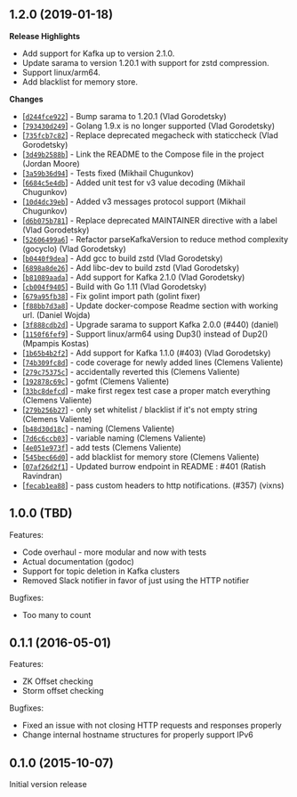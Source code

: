 ## 1.2.0 (2019-01-18)

**Release Highlights**

* Add support for Kafka up to version 2.1.0.
* Update sarama to version 1.20.1 with support for zstd compression.
* Support linux/arm64.
* Add blacklist for memory store.

**Changes**

* [[`d244fce922`](https://github.com/nodejs/node/commit/d244fce922)] - Bump sarama to 1.20.1 (Vlad Gorodetsky)
* [[`793430d249`](https://github.com/nodejs/node/commit/793430d249)] - Golang 1.9.x is no longer supported (Vlad Gorodetsky)
* [[`735fcb7c82`](https://github.com/nodejs/node/commit/735fcb7c82)] - Replace deprecated megacheck with staticcheck (Vlad Gorodetsky)
* [[`3d49b2588b`](https://github.com/nodejs/node/commit/3d49b2588b)] - Link the README to the Compose file in the project (Jordan Moore)
* [[`3a59b36d94`](https://github.com/nodejs/node/commit/3a59b36d94)] - Tests fixed (Mikhail Chugunkov)
* [[`6684c5e4db`](https://github.com/nodejs/node/commit/6684c5e4db)] - Added unit test for v3 value decoding (Mikhail Chugunkov)
* [[`10d4dc39eb`](https://github.com/nodejs/node/commit/10d4dc39eb)] - Added v3 messages protocol support (Mikhail Chugunkov)
* [[`d6b075b781`](https://github.com/nodejs/node/commit/d6b075b781)] - Replace deprecated MAINTAINER directive with a label (Vlad Gorodetsky)
* [[`52606499a6`](https://github.com/nodejs/node/commit/52606499a6)] - Refactor parseKafkaVersion to reduce method complexity (gocyclo) (Vlad Gorodetsky)
* [[`b0440f9dea`](https://github.com/nodejs/node/commit/b0440f9dea)] - Add gcc to build zstd (Vlad Gorodetsky)
* [[`6898a8de26`](https://github.com/nodejs/node/commit/6898a8de26)] - Add libc-dev to build zstd (Vlad Gorodetsky)
* [[`b81089aada`](https://github.com/nodejs/node/commit/b81089aada)] - Add support for Kafka 2.1.0 (Vlad Gorodetsky)
* [[`cb004f9405`](https://github.com/nodejs/node/commit/cb004f9405)] - Build with Go 1.11 (Vlad Gorodetsky)
* [[`679a95fb38`](https://github.com/nodejs/node/commit/679a95fb38)] - Fix golint import path (golint fixer)
* [[`f88bb7d3a8`](https://github.com/nodejs/node/commit/f88bb7d3a8)] - Update docker-compose Readme section with working url. (Daniel Wojda)
* [[`3f888cdb2d`](https://github.com/nodejs/node/commit/3f888cdb2d)] - Upgrade sarama to support Kafka 2.0.0 (#440) (daniel)
* [[`1150f6fef9`](https://github.com/nodejs/node/commit/1150f6fef9)] - Support linux/arm64 using Dup3() instead of Dup2() (Mpampis Kostas)
* [[`1b65b4b2f2`](https://github.com/nodejs/node/commit/1b65b4b2f2)] - Add support for Kafka 1.1.0 (#403) (Vlad Gorodetsky)
* [[`74b309fc8d`](https://github.com/nodejs/node/commit/74b309fc8d)] - code coverage for newly added lines (Clemens Valiente)
* [[`279c75375c`](https://github.com/nodejs/node/commit/279c75375c)] - accidentally reverted this (Clemens Valiente)
* [[`192878c69c`](https://github.com/nodejs/node/commit/192878c69c)] - gofmt (Clemens Valiente)
* [[`33bc8defcd`](https://github.com/nodejs/node/commit/33bc8defcd)] - make first regex test case a proper match everything (Clemens Valiente)
* [[`279b256b27`](https://github.com/nodejs/node/commit/279b256b27)] - only set whitelist / blacklist if it's not empty string (Clemens Valiente)
* [[`b48d30d18c`](https://github.com/nodejs/node/commit/b48d30d18c)] - naming (Clemens Valiente)
* [[`7d6c6ccb03`](https://github.com/nodejs/node/commit/7d6c6ccb03)] - variable naming (Clemens Valiente)
* [[`4e051e973f`](https://github.com/nodejs/node/commit/4e051e973f)] - add tests (Clemens Valiente)
* [[`545bec66d0`](https://github.com/nodejs/node/commit/545bec66d0)] - add blacklist for memory store (Clemens Valiente)
* [[`07af26d2f1`](https://github.com/nodejs/node/commit/07af26d2f1)] - Updated burrow endpoint in README : #401 (Ratish Ravindran)
* [[`fecab1ea88`](https://github.com/nodejs/node/commit/fecab1ea88)] - pass custom headers to http notifications. (#357) (vixns)

## 1.0.0 (TBD)

Features:
  - Code overhaul - more modular and now with tests
  - Actual documentation (godoc)
  - Support for topic deletion in Kafka clusters
  - Removed Slack notifier in favor of just using the HTTP notifier

Bugfixes:
  - Too many to count

## 0.1.1 (2016-05-01)

Features:
  - ZK Offset checking
  - Storm offset checking

Bugfixes:
  - Fixed an issue with not closing HTTP requests and responses properly
  - Change internal hostname structures for properly support IPv6

## 0.1.0 (2015-10-07)

Initial version release
